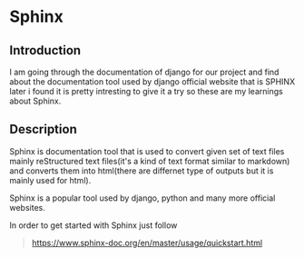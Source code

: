 # Sphinx

## Introduction
I am going through the documentation of django for our project and find about the documentation tool used by django official website that is SPHINX later 
i found it is pretty intresting to give it a try so these are my learnings about Sphinx.


## Description

Sphinx is documentation tool that is used to convert given set of text files mainly reStructured text files(it's a kind of text format similar to markdown)
and converts them into html(there are differnet type of outputs but it is mainly used for html).

Sphinx is a popular tool used by django, python and many more official websites.

In order to get started with Sphinx just follow 

> https://www.sphinx-doc.org/en/master/usage/quickstart.html
